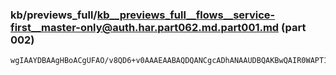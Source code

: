 ### kb/previews_full/kb__previews_full__flows__service-first__master-only@auth.har.part062.md.part001.md (part 002)

```md
wgIAAYDBAAgHBoACgUFAO/v8QD6+v0AAAEAABAQDQANCgcADhANAAUDBQAKBwQAIR0WAPT1+QALBgIA+fn5AAgAAgAAAf
```

```
